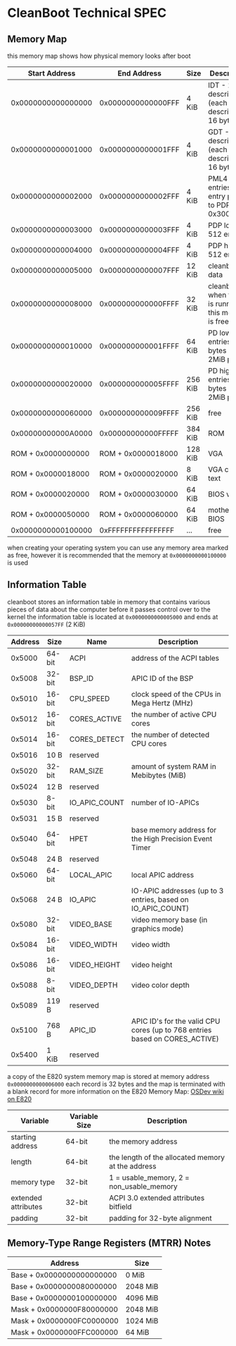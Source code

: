 # CleanBoot Technical SPEC
## Memory Map
this memory map shows how physical memory looks after boot

| Start Address      | End Address        | Size    | Description                                                      |
|--------------------|--------------------|---------|------------------------------------------------------------------|
| 0x0000000000000000 | 0x0000000000000FFF | 4   KiB | IDT -        256 descriptors (each descriptor is 16 bytes)       |
| 0x0000000000001000 | 0x0000000000001FFF | 4   KiB | GDT -        256 descriptors (each descriptor is 16 bytes)       |
| 0x0000000000002000 | 0x0000000000002FFF | 4   KiB | PML4 -       512 entries     (first entry points to PDP at 0x3000) |
| 0x0000000000003000 | 0x0000000000003FFF | 4   KiB | PDP low -    512 entries                                         |
| 0x0000000000004000 | 0x0000000000004FFF | 4   KiB | PDP high -   512 entries                                         |
| 0x0000000000005000 | 0x0000000000007FFF | 12  KiB | cleanboot data                                                   |
| 0x0000000000008000 | 0x000000000000FFFF | 32  KiB | cleanboot - when the OS is running this memory is free           |
| 0x0000000000010000 | 0x000000000001FFFF | 64  KiB | PD low -     entries are 8 bytes per 2MiB page                   |
| 0x0000000000020000 | 0x000000000005FFFF | 256 KiB | PD high -    entries are 8 bytes per 2MiB page                   |
| 0x0000000000060000 | 0x000000000009FFFF | 256 KiB | free                                                             |
| 0x00000000000A0000 | 0x00000000000FFFFF | 384 KiB | ROM                                                              |
| ROM + 0x0000000000 | ROM + 0x0000018000 | 128 KiB | VGA                                                              |
| ROM + 0x0000018000 | ROM + 0x0000020000 | 8   KiB | VGA color text                                                   |
| ROM + 0x0000020000 | ROM + 0x0000030000 | 64  KiB | BIOS video                                                       |
| ROM + 0x0000050000 | ROM + 0x0000060000 | 64  KiB | motherboard BIOS                                                 |
| 0x0000000000100000 | 0xFFFFFFFFFFFFFFFF | ...     | free                                                             |

when creating your operating system you can use any memory area marked as free, however it is recommended that the memory at `0x0000000000100000` is used


## Information Table
cleanboot stores an information table in memory that contains various pieces of data about the computer before it passes control over to the kernel
the information table is located at `0x0000000000005000` and ends at `0x00000000000057FF` (2 KiB)

| Address | Size   | Name          | Description                                                                 |
|---------|--------|---------------|-----------------------------------------------------------------------------|
| 0x5000  | 64-bit | ACPI          | address of the ACPI tables                                                  |
| 0x5008  | 32-bit | BSP_ID        | APIC ID of the BSP                                                          |
| 0x5010  | 16-bit | CPU_SPEED     | clock speed of the CPUs in Mega Hertz (MHz)                                 |
| 0x5012  | 16-bit | CORES_ACTIVE  | the number of active CPU cores                                              |
| 0x5014  | 16-bit | CORES_DETECT  | the number of detected CPU cores                                            |
| 0x5016  | 10  B  | reserved      |                                                                             |
| 0x5020  | 32-bit | RAM_SIZE      | amount of system RAM in Mebibytes (MiB)                                     |
| 0x5024  | 12  B  | reserved      |                                                                             |
| 0x5030  | 8-bit  | IO_APIC_COUNT | number of IO-APICs                                                          |
| 0x5031  | 15  B  | reserved      |                                                                             |
| 0x5040  | 64-bit | HPET          | base memory address for the High Precision Event Timer                      |
| 0x5048  | 24  B  | reserved      |                                                                             |
| 0x5060  | 64-bit | LOCAL_APIC    | local APIC address                                                          |
| 0x5068  | 24  B  | IO_APIC       | IO-APIC addresses (up to 3 entries, based on IO_APIC_COUNT)                 |
| 0x5080  | 32-bit | VIDEO_BASE    | video memory base (in graphics mode)                                        |
| 0x5084  | 16-bit | VIDEO_WIDTH   | video width                                                                 |
| 0x5086  | 16-bit | VIDEO_HEIGHT  | video height                                                                |
| 0x5088  | 8-bit  | VIDEO_DEPTH   | video color depth                                                           |
| 0x5089  | 119 B  | reserved      |                                                                             |
| 0x5100  | 768 B  | APIC_ID       | APIC ID's for the valid CPU cores (up to 768 entries based on CORES_ACTIVE) |
| 0x5400  | 1 KiB  | reserved      |                                                                             |

a copy of the E820 system memory map is stored at memory address `0x0000000000006000`
each record is 32 bytes and the map is terminated with a blank record
for more information on the E820 Memory Map: <a href="http://wiki.osdev.org/Detecting_Memory_%28x86%29">OSDev wiki on E820</a>

| Variable            | Variable Size | Description                                       |
|---------------------|---------------|---------------------------------------------------|
| starting address    | 64-bit        | the memory address                                |
| length              | 64-bit        | the length of the allocated memory at the address |
| memory type         | 32-bit        | 1 = usable_memory, 2 = non_usable_memory          |
| extended attributes | 32-bit        | ACPI 3.0 extended attributes bitfield             |
| padding             | 32-bit        | padding for 32-byte alignment                     |


## Memory-Type Range Registers (MTRR) Notes
| Address                   | Size      |
|---------------------------|-----------|
| Base + 0x0000000000000000 | 0     MiB |
| Base + 0x0000000080000000 | 2048  MiB |
| Base + 0x0000000100000000 | 4096  MiB |
| Mask + 0x0000000F80000000 | 2048  MiB |
| Mask + 0x0000000FC0000000 | 1024  MiB |
| Mask + 0x0000000FFC000000 | 64    MiB |